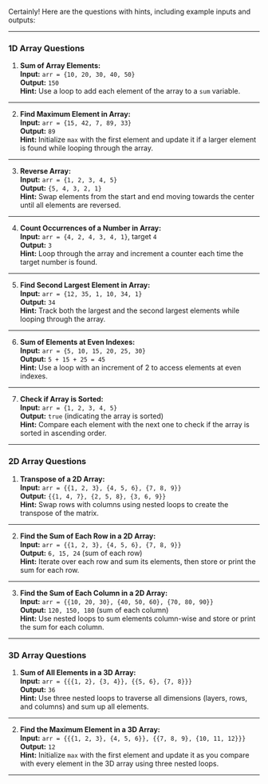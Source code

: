 Certainly! Here are the questions with hints, including example inputs and outputs:

---

### 1D Array Questions

1. **Sum of Array Elements:**  
   **Input:** `arr = {10, 20, 30, 40, 50}`  
   **Output:** `150`  
   **Hint:** Use a loop to add each element of the array to a `sum` variable.

---

2. **Find Maximum Element in Array:**  
   **Input:** `arr = {15, 42, 7, 89, 33}`  
   **Output:** `89`  
   **Hint:** Initialize `max` with the first element and update it if a larger element is found while looping through the array.

---

3. **Reverse Array:**  
   **Input:** `arr = {1, 2, 3, 4, 5}`  
   **Output:** `{5, 4, 3, 2, 1}`  
   **Hint:** Swap elements from the start and end moving towards the center until all elements are reversed.

---

4. **Count Occurrences of a Number in Array:**  
   **Input:** `arr = {4, 2, 4, 3, 4, 1}`, target `4`  
   **Output:** `3`  
   **Hint:** Loop through the array and increment a counter each time the target number is found.

---

5. **Find Second Largest Element in Array:**  
   **Input:** `arr = {12, 35, 1, 10, 34, 1}`  
   **Output:** `34`  
   **Hint:** Track both the largest and the second largest elements while looping through the array.

---

6. **Sum of Elements at Even Indexes:**  
   **Input:** `arr = {5, 10, 15, 20, 25, 30}`  
   **Output:** `5 + 15 + 25 = 45`  
   **Hint:** Use a loop with an increment of 2 to access elements at even indexes.

---

7. **Check if Array is Sorted:**  
   **Input:** `arr = {1, 2, 3, 4, 5}`  
   **Output:** `true` (indicating the array is sorted)  
   **Hint:** Compare each element with the next one to check if the array is sorted in ascending order.

---

### 2D Array Questions

1. **Transpose of a 2D Array:**  
   **Input:** `arr = {{1, 2, 3}, {4, 5, 6}, {7, 8, 9}}`  
   **Output:** `{{1, 4, 7}, {2, 5, 8}, {3, 6, 9}}`  
   **Hint:** Swap rows with columns using nested loops to create the transpose of the matrix.

---

2. **Find the Sum of Each Row in a 2D Array:**  
   **Input:** `arr = {{1, 2, 3}, {4, 5, 6}, {7, 8, 9}}`  
   **Output:** `6, 15, 24` (sum of each row)  
   **Hint:** Iterate over each row and sum its elements, then store or print the sum for each row.

---

3. **Find the Sum of Each Column in a 2D Array:**  
   **Input:** `arr = {{10, 20, 30}, {40, 50, 60}, {70, 80, 90}}`  
   **Output:** `120, 150, 180` (sum of each column)  
   **Hint:** Use nested loops to sum elements column-wise and store or print the sum for each column.

---

### 3D Array Questions

1. **Sum of All Elements in a 3D Array:**  
   **Input:** `arr = {{{1, 2}, {3, 4}}, {{5, 6}, {7, 8}}}`  
   **Output:** `36`  
   **Hint:** Use three nested loops to traverse all dimensions (layers, rows, and columns) and sum up all elements.

---

2. **Find the Maximum Element in a 3D Array:**  
   **Input:** `arr = {{{1, 2, 3}, {4, 5, 6}}, {{7, 8, 9}, {10, 11, 12}}}`  
   **Output:** `12`  
   **Hint:** Initialize `max` with the first element and update it as you compare with every element in the 3D array using three nested loops.

---